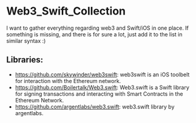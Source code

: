 # Web3_Swift_Collection
I want to gather everything regarding web3 and Swift/iOS in one place.
If something is missing, and there is for sure a lot, just add it to the list in similar syntax :) 

## Libraries:
- https://github.com/skywinder/web3swift: web3swift is an iOS toolbelt for interaction with the Ethereum network. 
- https://github.com/Boilertalk/Web3.swift: Web3.swift is a Swift library for signing transactions and interacting with Smart Contracts in the Ethereum Network. 
- https://github.com/argentlabs/web3.swift: web3.swift library by argentlabs.
